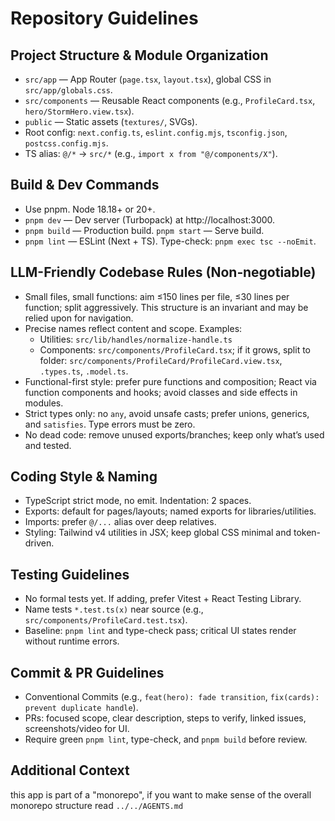 # Repository Guidelines

## Project Structure & Module Organization

- `src/app` — App Router (`page.tsx`, `layout.tsx`), global CSS in `src/app/globals.css`.
- `src/components` — Reusable React components (e.g., `ProfileCard.tsx`, `hero/StormHero.view.tsx`).
- `public` — Static assets (`textures/`, SVGs).
- Root config: `next.config.ts`, `eslint.config.mjs`, `tsconfig.json`, `postcss.config.mjs`.
- TS alias: `@/*` → `src/*` (e.g., `import x from "@/components/X"`).

## Build & Dev Commands

- Use pnpm. Node 18.18+ or 20+.
- `pnpm dev` — Dev server (Turbopack) at http://localhost:3000.
- `pnpm build` — Production build. `pnpm start` — Serve build.
- `pnpm lint` — ESLint (Next + TS). Type-check: `pnpm exec tsc --noEmit`.

## LLM-Friendly Codebase Rules (Non‑negotiable)

- Small files, small functions: aim ≤150 lines per file, ≤30 lines per function; split aggressively. This structure is an invariant and may be relied upon for navigation.
- Precise names reflect content and scope. Examples:
  - Utilities: `src/lib/handles/normalize-handle.ts`
  - Components: `src/components/ProfileCard.tsx`; if it grows, split to folder: `src/components/ProfileCard/ProfileCard.view.tsx`, `.types.ts`, `.model.ts`.
- Functional-first style: prefer pure functions and composition; React via function components and hooks; avoid classes and side effects in modules.
- Strict types only: no `any`, avoid unsafe casts; prefer unions, generics, and `satisfies`. Type errors must be zero.
- No dead code: remove unused exports/branches; keep only what’s used and tested.

## Coding Style & Naming

- TypeScript strict mode, no emit. Indentation: 2 spaces.
- Exports: default for pages/layouts; named exports for libraries/utilities.
- Imports: prefer `@/...` alias over deep relatives.
- Styling: Tailwind v4 utilities in JSX; keep global CSS minimal and token-driven.

## Testing Guidelines

- No formal tests yet. If adding, prefer Vitest + React Testing Library.
- Name tests `*.test.ts(x)` near source (e.g., `src/components/ProfileCard.test.tsx`).
- Baseline: `pnpm lint` and type-check pass; critical UI states render without runtime errors.

## Commit & PR Guidelines

- Conventional Commits (e.g., `feat(hero): fade transition`, `fix(cards): prevent duplicate handle`).
- PRs: focused scope, clear description, steps to verify, linked issues, screenshots/video for UI.
- Require green `pnpm lint`, type-check, and `pnpm build` before review.

## Additional Context

this app is part of a "monorepo", if you want to make sense of the overall monorepo structure read `../../AGENTS.md`
